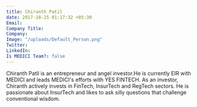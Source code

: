 ```yaml
---
title: Chiranth Patil
date: 2017-10-25 01:17:32 +05:30
Email: 
Company Title: 
Company: 
Image: "/uploads/Default_Person.png"
Twitter: 
LinkedIn: 
Is MEDICI Team?: false
---
```


Chiranth Patil is an entrepreneur and angel investor.He is currently EIR with
MEDICI and leads MEDICI's efforts with YES FINTECH. As an investor, Chiranth actively
invests in FinTech, InsurTech and RegTech sectors. He is passionate about InsurTech and likes to ask silly questions that challenge conventional wisdom.